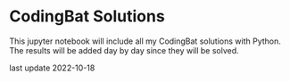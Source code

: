 # CodingBat Solutions

This jupyter notebook will include all my CodingBat solutions with Python.
The results will be added day by day since they will be solved.

last update 2022-10-18
